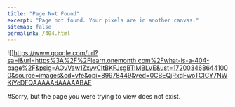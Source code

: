 ```yaml
---
title: "Page Not Found"
excerpt: "Page not found. Your pixels are in another canvas."
sitemap: false
permalink: /404.html
---
```


![]<https://www.google.com/url?sa=i&url=https%3A%2F%2Flearn.onemonth.com%2Fwhat-is-a-404-page%2F&psig=AOvVaw1ZxyvCItBKFJsgBTlMBLVE&ust=1720034686441000&source=images&cd=vfe&opi=89978449&ved=0CBEQjRxqFwoTCICY7NWKiYcDFQAAAAAdAAAAABAE>


#Sorry, but the page you were trying to view does not exist.

